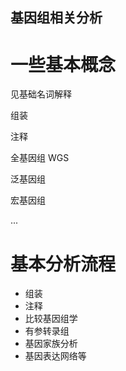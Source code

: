 基因组相关分析
---

# 一些基本概念

见基础名词解释

组装

注释

全基因组 WGS

泛基因组

宏基因组

...

# 基本分析流程

- 组装
- 注释
- 比较基因组学
- 有参转录组
- 基因家族分析
- 基因表达网络等


